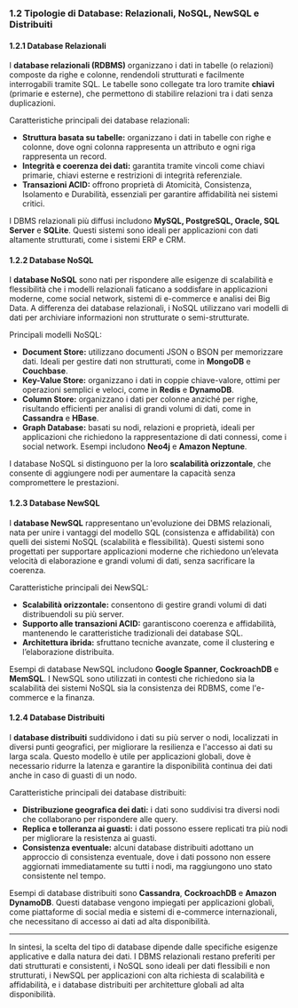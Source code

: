 ### 1.2 Tipologie di Database: Relazionali, NoSQL, NewSQL e Distribuiti

#### 1.2.1 Database Relazionali
I **database relazionali (RDBMS)** organizzano i dati in tabelle (o relazioni) composte da righe e colonne, rendendoli strutturati e facilmente interrogabili tramite SQL. Le tabelle sono collegate tra loro tramite **chiavi** (primarie e esterne), che permettono di stabilire relazioni tra i dati senza duplicazioni.

Caratteristiche principali dei database relazionali:
- **Struttura basata su tabelle:** organizzano i dati in tabelle con righe e colonne, dove ogni colonna rappresenta un attributo e ogni riga rappresenta un record.
- **Integrità e coerenza dei dati:** garantita tramite vincoli come chiavi primarie, chiavi esterne e restrizioni di integrità referenziale.
- **Transazioni ACID:** offrono proprietà di Atomicità, Consistenza, Isolamento e Durabilità, essenziali per garantire affidabilità nei sistemi critici.

I DBMS relazionali più diffusi includono **MySQL, PostgreSQL, Oracle, SQL Server** e **SQLite**. Questi sistemi sono ideali per applicazioni con dati altamente strutturati, come i sistemi ERP e CRM.

#### 1.2.2 Database NoSQL
I **database NoSQL** sono nati per rispondere alle esigenze di scalabilità e flessibilità che i modelli relazionali faticano a soddisfare in applicazioni moderne, come social network, sistemi di e-commerce e analisi dei Big Data. A differenza dei database relazionali, i NoSQL utilizzano vari modelli di dati per archiviare informazioni non strutturate o semi-strutturate.

Principali modelli NoSQL:
- **Document Store:** utilizzano documenti JSON o BSON per memorizzare dati. Ideali per gestire dati non strutturati, come in **MongoDB** e **Couchbase**.
- **Key-Value Store:** organizzano i dati in coppie chiave-valore, ottimi per operazioni semplici e veloci, come in **Redis** e **DynamoDB**.
- **Column Store:** organizzano i dati per colonne anziché per righe, risultando efficienti per analisi di grandi volumi di dati, come in **Cassandra** e **HBase**.
- **Graph Database:** basati su nodi, relazioni e proprietà, ideali per applicazioni che richiedono la rappresentazione di dati connessi, come i social network. Esempi includono **Neo4j** e **Amazon Neptune**.

I database NoSQL si distinguono per la loro **scalabilità orizzontale**, che consente di aggiungere nodi per aumentare la capacità senza compromettere le prestazioni.

#### 1.2.3 Database NewSQL
I **database NewSQL** rappresentano un'evoluzione dei DBMS relazionali, nata per unire i vantaggi del modello SQL (consistenza e affidabilità) con quelli dei sistemi NoSQL (scalabilità e flessibilità). Questi sistemi sono progettati per supportare applicazioni moderne che richiedono un’elevata velocità di elaborazione e grandi volumi di dati, senza sacrificare la coerenza.

Caratteristiche principali dei NewSQL:
- **Scalabilità orizzontale:** consentono di gestire grandi volumi di dati distribuendoli su più server.
- **Supporto alle transazioni ACID:** garantiscono coerenza e affidabilità, mantenendo le caratteristiche tradizionali dei database SQL.
- **Architettura ibrida:** sfruttano tecniche avanzate, come il clustering e l’elaborazione distribuita.

Esempi di database NewSQL includono **Google Spanner, CockroachDB** e **MemSQL**. I NewSQL sono utilizzati in contesti che richiedono sia la scalabilità dei sistemi NoSQL sia la consistenza dei RDBMS, come l'e-commerce e la finanza.

#### 1.2.4 Database Distribuiti
I **database distribuiti** suddividono i dati su più server o nodi, localizzati in diversi punti geografici, per migliorare la resilienza e l'accesso ai dati su larga scala. Questo modello è utile per applicazioni globali, dove è necessario ridurre la latenza e garantire la disponibilità continua dei dati anche in caso di guasti di un nodo.

Caratteristiche principali dei database distribuiti:
- **Distribuzione geografica dei dati:** i dati sono suddivisi tra diversi nodi che collaborano per rispondere alle query.
- **Replica e tolleranza ai guasti:** i dati possono essere replicati tra più nodi per migliorare la resistenza ai guasti.
- **Consistenza eventuale:** alcuni database distribuiti adottano un approccio di consistenza eventuale, dove i dati possono non essere aggiornati immediatamente su tutti i nodi, ma raggiungono uno stato consistente nel tempo.

Esempi di database distribuiti sono **Cassandra**, **CockroachDB** e **Amazon DynamoDB**. Questi database vengono impiegati per applicazioni globali, come piattaforme di social media e sistemi di e-commerce internazionali, che necessitano di accesso ai dati ad alta disponibilità.

---

In sintesi, la scelta del tipo di database dipende dalle specifiche esigenze applicative e dalla natura dei dati. I DBMS relazionali restano preferiti per dati strutturati e consistenti, i NoSQL sono ideali per dati flessibili e non strutturati, i NewSQL per applicazioni con alta richiesta di scalabilità e affidabilità, e i database distribuiti per architetture globali ad alta disponibilità.